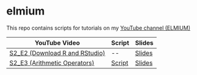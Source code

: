 # elmium
This repo contains scripts for tutorials on my [YouTube channel (ELMIUM)](https://www.youtube.com/@elmium)


| YouTube Video | Script | Slides |
| --- | --- | --- |
| [S2_E2 (Download R and RStudio)](https://www.youtube.com/watch?v=D0PF1BKiJXQ&t=28s) | -- | [Slides](https://drive.google.com/file/d/1veETgQgMaNQieIvJ5DY37QhAJAbyZx2a/view?usp=drive_link) |
| [S2_E3 (Arithmetic Operators)](https://youtu.be/mPllukGEiDE?si=sWQ4z36fNXyl5abH) | [Script](https://github.com/bioinfmatters/elmium/blob/main/S2_E3%20(Arithmetic%20Operators).R) | [Slides](https://drive.google.com/file/d/1wMt1kq9eg2jsTg3W2QyWHXpMW7q5377W/view?usp=drive_link) | 
